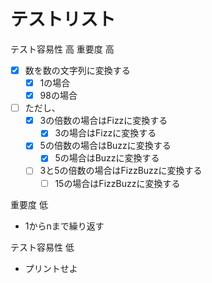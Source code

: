 # テストリスト

テスト容易性 高
重要度 高

- [x] 数を数の文字列に変換する
  - [x] 1の場合
  - [x] 98の場合
- [ ] ただし、
  - [x] 3の倍数の場合はFizzに変換する
    - [x] 3の場合はFizzに変換する
  - [x] 5の倍数の場合はBuzzに変換する
    - [x] 5の場合はBuzzに変換する
  - [ ] 3と5の倍数の場合はFizzBuzzに変換する
    - [ ] 15の場合はFizzBuzzに変換する
 
重要度 低
- 1からnまで繰り返す
 
テスト容易性 低
- プリントせよ
